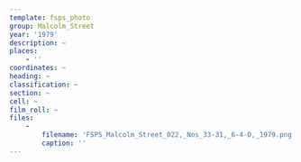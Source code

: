 ```yaml
---
template: fsps_photo
group: Malcolm_Street
year: '1979'
description: ~
places:
    - ''
coordinates: ~
heading: ~
classification: ~
section: ~
cell: ~
film_roll: ~
files:
    -
        filename: 'FSPS_Malcolm_Street_022,_Nos_33-31,_6-4-D,_1979.png'
        caption: ''
---
```


